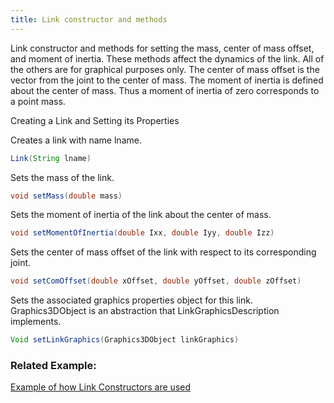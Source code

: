 ```yaml
---
title: Link constructor and methods
---
```


Link constructor and methods for setting the mass, center of mass offset, and moment of inertia. 
These methods affect the dynamics of the link. All of the others are for graphical purposes only. The center of mass offset is the vector from the joint to the center of mass. 
The moment of inertia is defined about the center of mass. Thus a moment of inertia of zero corresponds to a point mass.

Creating a Link and Setting its Properties

Creates a link with name lname.
```java 
Link(String lname) 
```

Sets the mass of the link.
```java
void setMass(double mass)
```

Sets the moment of inertia of the link about the center of mass.
```java
void setMomentOfInertia(double Ixx, double Iyy, double Izz)
```

Sets the center of mass offset of the link with respect to its corresponding joint.
```java
void setComOffset(double xOffset, double yOffset, double zOffset)
```

Sets the associated graphics properties object for this link. Graphics3DObject is an abstraction that LinkGraphicsDescription implements.
```java
Void setLinkGraphics(Graphics3DObject linkGraphics)
```

### Related Example:

[Example of how Link Constructors are used](https://ihmcroboticsdocs.github.io/simulation-construction-set/docs/01-creating-links.html)